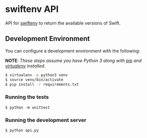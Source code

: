 # swiftenv API

API for [swiftenv](https://swiftenv.fuller.li/) to return the available
versions of Swift.

## Development Environment

You can configure a development environment with the following:

**NOTE**: *These steps assume you have Python 3 along with
[pip](https://pip.pypa.io/en/latest/installing.html) and
[virtualenv](https://virtualenv.pypa.io/en/latest/installation.html)
installed.*

```bash
$ virtualenv -p python3 venv
$ source venv/bin/activate
$ pip install -r requirements.txt
```

### Running the tests

```shell
$ python -m unittest
```

### Running the development server

```shell
$ python api.py
```
